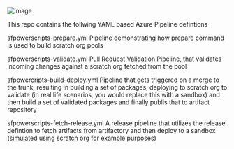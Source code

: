 ![image](https://user-images.githubusercontent.com/36793262/112931849-9eb1a280-9168-11eb-9927-19e83f790cef.png)

This repo contains the follwing YAML based Azure Pipeline defintions

sfpowerscripts-prepare.yml Pipeline demonstrating how prepare command is used to build scratch org pools

sfpowerscripts-validate.yml Pull Request Validation Pipeline, that validates incoming changes against a scratch org fetched from the pool

sfpowercripts-build-deploy.yml Pipeline that gets triggered on a merge to the trunk, resulting in building a set of packages, deploying to scratch org to validate (in real life scenarios, you would replace this with a sandbox) and then build a set of validated packages and finally publis that to artifact repository

sfpowerscripts-fetch-release.yml A release pipeline that utilizes the release defintion to fetch artifacts from artifactory and then deploy to a sandbox (simulated using scratch org for example purposes)
